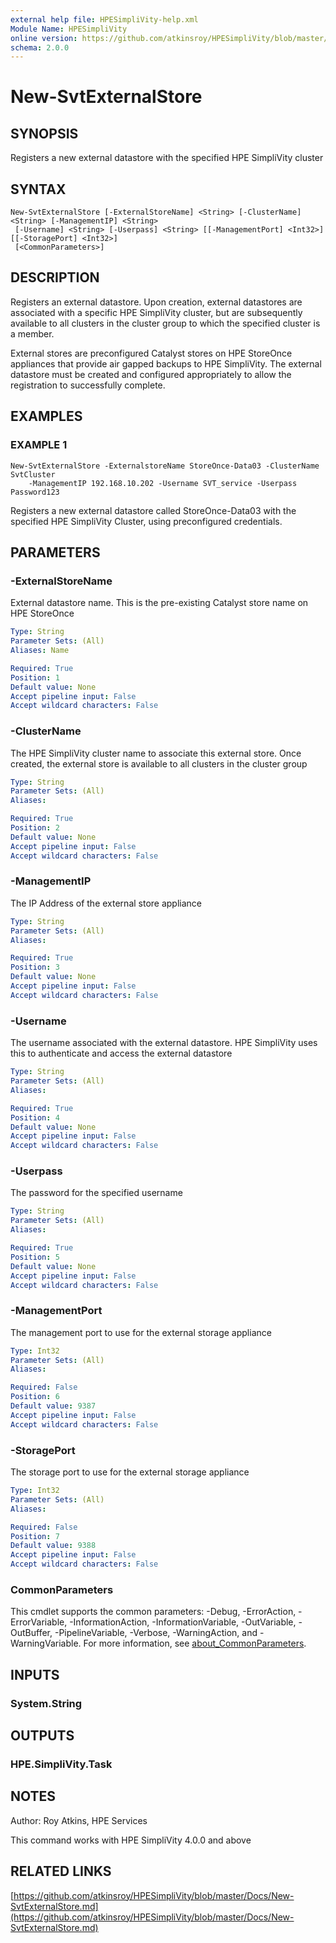 ```yaml
---
external help file: HPESimpliVity-help.xml
Module Name: HPESimpliVity
online version: https://github.com/atkinsroy/HPESimpliVity/blob/master/Docs/New-SvtExternalStore.md
schema: 2.0.0
---
```


# New-SvtExternalStore

## SYNOPSIS
Registers a new external datastore with the specified HPE SimpliVity cluster

## SYNTAX

```
New-SvtExternalStore [-ExternalStoreName] <String> [-ClusterName] <String> [-ManagementIP] <String>
 [-Username] <String> [-Userpass] <String> [[-ManagementPort] <Int32>] [[-StoragePort] <Int32>]
 [<CommonParameters>]
```

## DESCRIPTION
Registers an external datastore.
Upon creation, external datastores are associated with a specific
HPE SimpliVity cluster, but are subsequently available to all clusters in the cluster group to which
the specified cluster is a member.

External stores are preconfigured Catalyst stores on HPE StoreOnce appliances that provide air gapped
backups to HPE SimpliVity.
The external datastore must be created and configured appropriately to allow
the registration to successfully complete.

## EXAMPLES

### EXAMPLE 1
```
New-SvtExternalStore -ExternalstoreName StoreOnce-Data03 -ClusterName SvtCluster
    -ManagementIP 192.168.10.202 -Username SVT_service -Userpass Password123
```

Registers a new external datastore called StoreOnce-Data03 with the specified HPE SimpliVity Cluster,
using preconfigured credentials.

## PARAMETERS

### -ExternalStoreName
External datastore name.
This is the pre-existing Catalyst store name on HPE StoreOnce

```yaml
Type: String
Parameter Sets: (All)
Aliases: Name

Required: True
Position: 1
Default value: None
Accept pipeline input: False
Accept wildcard characters: False
```

### -ClusterName
The HPE SimpliVity cluster name to associate this external store.
Once created, the external store is
available to all clusters in the cluster group

```yaml
Type: String
Parameter Sets: (All)
Aliases:

Required: True
Position: 2
Default value: None
Accept pipeline input: False
Accept wildcard characters: False
```

### -ManagementIP
The IP Address of the external store appliance

```yaml
Type: String
Parameter Sets: (All)
Aliases:

Required: True
Position: 3
Default value: None
Accept pipeline input: False
Accept wildcard characters: False
```

### -Username
The username associated with the external datastore.
HPE SimpliVity uses this to authenticate and
access the external datastore

```yaml
Type: String
Parameter Sets: (All)
Aliases:

Required: True
Position: 4
Default value: None
Accept pipeline input: False
Accept wildcard characters: False
```

### -Userpass
The password for the specified username

```yaml
Type: String
Parameter Sets: (All)
Aliases:

Required: True
Position: 5
Default value: None
Accept pipeline input: False
Accept wildcard characters: False
```

### -ManagementPort
The management port to use for the external storage appliance

```yaml
Type: Int32
Parameter Sets: (All)
Aliases:

Required: False
Position: 6
Default value: 9387
Accept pipeline input: False
Accept wildcard characters: False
```

### -StoragePort
The storage port to use for the external storage appliance

```yaml
Type: Int32
Parameter Sets: (All)
Aliases:

Required: False
Position: 7
Default value: 9388
Accept pipeline input: False
Accept wildcard characters: False
```

### CommonParameters
This cmdlet supports the common parameters: -Debug, -ErrorAction, -ErrorVariable, -InformationAction, -InformationVariable, -OutVariable, -OutBuffer, -PipelineVariable, -Verbose, -WarningAction, and -WarningVariable. For more information, see [about_CommonParameters](http://go.microsoft.com/fwlink/?LinkID=113216).

## INPUTS

### System.String
## OUTPUTS

### HPE.SimpliVity.Task
## NOTES
Author: Roy Atkins, HPE Services

This command works with HPE SimpliVity 4.0.0 and above

## RELATED LINKS

[https://github.com/atkinsroy/HPESimpliVity/blob/master/Docs/New-SvtExternalStore.md](https://github.com/atkinsroy/HPESimpliVity/blob/master/Docs/New-SvtExternalStore.md)

